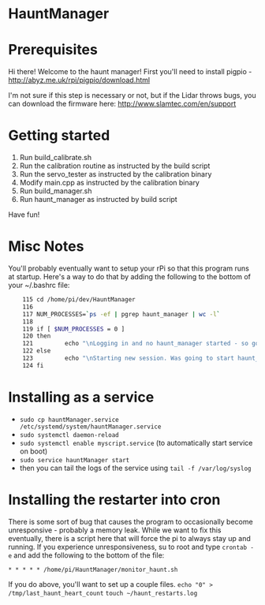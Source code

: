 # HauntManager

# Prerequisites
Hi there! Welcome to the haunt manager!
First you'll need to install pigpio - http://abyz.me.uk/rpi/pigpio/download.html

I'm not sure if this step is necessary or not, but if the Lidar
throws bugs, you can download the firmware here: http://www.slamtec.com/en/support

# Getting started
1. Run build_calibrate.sh
2. Run the calibration routine as instructed by the build script
3. Run the servo_tester as instructed by the calibration binary
4. Modify main.cpp as instructed by the calibration binary
5. Run build_manager.sh
6. Run haunt_manager as instructed by build script

Have fun!

# Misc Notes
You'll probably eventually want to setup your rPi so that this program runs at startup. Here's
a way to do that by adding the following to the bottom of your ~/.bashrc file:
``` sh
    115 cd /home/pi/dev/HauntManager
    116
    117 NUM_PROCESSES=`ps -ef | pgrep haunt_manager | wc -l`
    118
    119 if [ $NUM_PROCESSES = 0 ]
    120 then
    121         echo "\nLogging in and no haunt_manager started - so gonna start one...\n"
    122 else
    123         echo "\nStarting new session. Was going to start haunt_manager, but one already running...\n"
    124 fi
```

# Installing as a service
- `sudo cp hauntManager.service /etc/systemd/system/hauntManager.service`
- `sudo systemctl daemon-reload`
- `sudo systemctl enable myscript.service` (to automatically start service on boot)
- `sudo service hauntManager start`
- then you can tail the logs of the service using `tail -f /var/log/syslog`

# Installing the restarter into cron
There is some sort of bug that causes the program to occasionally become unresponsive - probably a memory leak. While we want to fix this eventually, there is a script here that will force the pi to always stay up and running. If you experience unresponsiveness, su to root and type `crontab -e` and add the following to the bottom of the file:

	* * * * * /home/pi/HauntManager/monitor_haunt.sh 

If you do above, you'll want to set up a couple files.
`echo "0" > /tmp/last_haunt_heart_count`
`touch ~/haunt_restarts.log`


